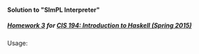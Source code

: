#### Solution to "SImPL Interpreter"

##### [Homework 3](http://www.seas.upenn.edu/~cis194/hw/03-ADTs.pdf) for [CIS 194: Introduction to Haskell (Spring 2015)](http://www.seas.upenn.edu/~cis194)

Usage:
